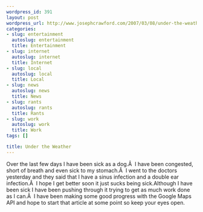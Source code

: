 ```yaml
--- 
wordpress_id: 391
layout: post
wordpress_url: http://www.josephcrawford.com/2007/03/08/under-the-weather/
categories: 
- slug: entertainment
  autoslug: entertainment
  title: Entertainment
- slug: internet
  autoslug: internet
  title: Internet
- slug: local
  autoslug: local
  title: Local
- slug: news
  autoslug: news
  title: News
- slug: rants
  autoslug: rants
  title: Rants
- slug: work
  autoslug: work
  title: Work
tags: []

title: Under the Weather
---
```

Over the last few days I have been sick as a dog.Â  I have been congested, short of breath and even sick to my stomach.Â  I went to the doctors yesterday and they said that I have a sinus infection and a double ear infection.Â  I hope I get better soon it just sucks being sick.Although I have been sick I have been pushing through it trying to get as much work done as I can.Â  I have been making some good progress with the Google Maps API and hope to start that article at some point so keep your eyes open.
